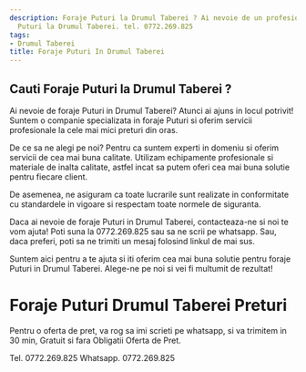 ```yaml
---
description: Foraje Puturi la Drumul Taberei ? Ai nevoie de un profesionist in Foraje
  Puturi la Drumul Taberei. tel. 0772.269.825
tags:
- Drumul Taberei
title: Foraje Puturi In Drumul Taberei
---
```



## Cauti Foraje Puturi la Drumul Taberei ?

Ai nevoie de foraje Puturi in Drumul Taberei? Atunci ai ajuns in locul potrivit! Suntem o companie specializata in foraje Puturi si oferim servicii profesionale la cele mai mici preturi din oras. 

De ce sa ne alegi pe noi? Pentru ca suntem experti in domeniu si oferim servicii de cea mai buna calitate. Utilizam echipamente profesionale si materiale de inalta calitate, astfel incat sa putem oferi cea mai buna solutie pentru fiecare client. 

De asemenea, ne asiguram ca toate lucrarile sunt realizate in conformitate cu standardele in vigoare si respectam toate normele de siguranta.

Daca ai nevoie de foraje Puturi in Drumul Taberei, contacteaza-ne si noi te vom ajuta! Poti suna la 0772.269.825 sau sa ne scrii pe whatsapp. Sau, daca preferi, poti sa ne trimiti un mesaj folosind linkul de mai sus. 

Suntem aici pentru a te ajuta si iti oferim cea mai buna solutie pentru foraje Puturi in Drumul Taberei. Alege-ne pe noi si vei fi multumit de rezultat!

# Foraje Puturi Drumul Taberei Preturi
Pentru o oferta de pret, va rog sa imi scrieti pe whatsapp, si va trimitem in 30 min, Gratuit si fara Obligatii Oferta de Pret.

Tel. 0772.269.825
Whatsapp. 0772.269.825